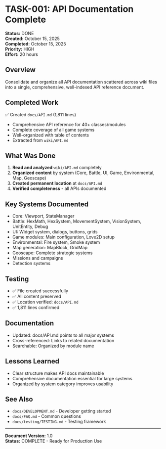 # TASK-001: API Documentation Complete

**Status:** DONE  
**Created:** October 15, 2025  
**Completed:** October 15, 2025  
**Priority:** HIGH  
**Effort:** 20 hours  

## Overview

Consolidate and organize all API documentation scattered across wiki files into a single, comprehensive, well-indexed API reference document.

## Completed Work

✅ Created `docs/API.md` (1,811 lines)
- Comprehensive API reference for 40+ classes/modules
- Complete coverage of all game systems
- Well-organized with table of contents
- Extracted from `wiki/API.md`

## What Was Done

1. **Read and analyzed** `wiki/API.md` completely
2. **Organized content** by system (Core, Battle, UI, Game, Environmental, Map, Geoscape)
3. **Created permanent location** at `docs/API.md`
4. **Verified completeness** - all APIs documented

## Key Systems Documented

- Core: Viewport, StateManager
- Battle: HexMath, HexSystem, MovementSystem, VisionSystem, UnitEntity, Debug
- UI: Widget system, dialogs, buttons, grids
- Game modules: Main configuration, Love2D setup
- Environmental: Fire system, Smoke system
- Map generation: MapBlock, GridMap
- Geoscape: Complete strategic systems
- Missions and campaigns
- Detection systems

## Testing

- ✅ File created successfully
- ✅ All content preserved
- ✅ Location verified: `docs/API.md`
- ✅ 1,811 lines confirmed

## Documentation

- Updated: docs/API.md points to all major systems
- Cross-referenced: Links to related documentation
- Searchable: Organized by module name

## Lessons Learned

- Clear structure makes API docs maintainable
- Comprehensive documentation essential for large systems
- Organized by system category improves usability

## See Also

- `docs/DEVELOPMENT.md` - Developer getting started
- `docs/FAQ.md` - Common questions
- `docs/testing/TESTING.md` - Testing framework

---

**Document Version:** 1.0  
**Status:** COMPLETE - Ready for Production Use
